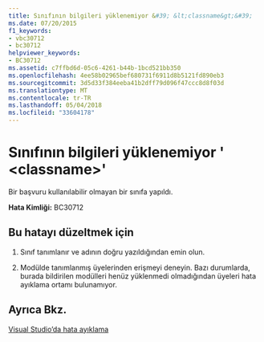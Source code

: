 ```yaml
---
title: Sınıfının bilgileri yüklenemiyor &#39; &lt;classname&gt;&#39;
ms.date: 07/20/2015
f1_keywords:
- vbc30712
- bc30712
helpviewer_keywords:
- BC30712
ms.assetid: c7ffbd6d-05c6-4261-b44b-1bcd521bb350
ms.openlocfilehash: 4ee58b02965bef680731f6911d8b5121fd890eb3
ms.sourcegitcommit: 3d5d33f384eeba41b2dff79d096f47ccc8d8f03d
ms.translationtype: MT
ms.contentlocale: tr-TR
ms.lasthandoff: 05/04/2018
ms.locfileid: "33604178"
---
```

# <a name="unable-to-load-information-for-class-39ltclassnamegt39"></a>Sınıfının bilgileri yüklenemiyor &#39; &lt;classname&gt;&#39;
Bir başvuru kullanılabilir olmayan bir sınıfa yapıldı.  
  
 **Hata Kimliği:** BC30712  
  
## <a name="to-correct-this-error"></a>Bu hatayı düzeltmek için  
  
1.  Sınıf tanımlanır ve adının doğru yazıldığından emin olun.  
  
2.  Modülde tanımlanmış üyelerinden erişmeyi deneyin. Bazı durumlarda, burada bildirilen modülleri henüz yüklenmedi olmadığından üyeleri hata ayıklama ortamı bulunamıyor.  
  
## <a name="see-also"></a>Ayrıca Bkz.  
 [Visual Studio’da hata ayıklama](/visualstudio/debugger/debugging-in-visual-studio)
